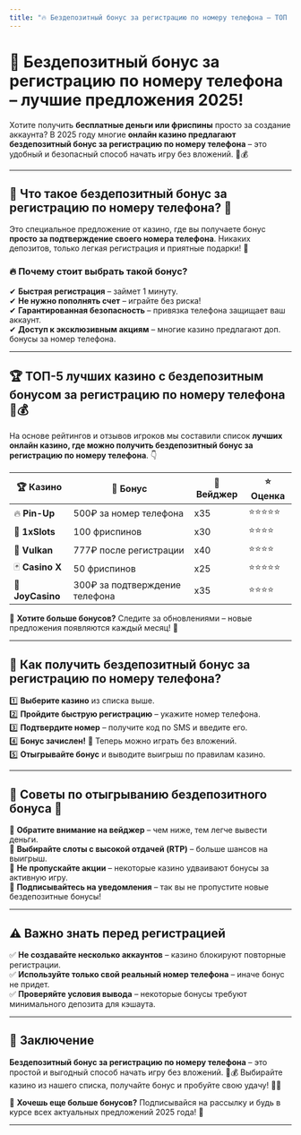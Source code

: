 ```yaml
---
title: "🔥 Бездепозитный бонус за регистрацию по номеру телефона – ТОП казино 2025 🎰"
---
```


# 🎰 **Бездепозитный бонус за регистрацию по номеру телефона – лучшие предложения 2025!**

Хотите получить **бесплатные деньги или фриспины** просто за создание аккаунта? В 2025 году многие **онлайн казино предлагают бездепозитный бонус за регистрацию по номеру телефона** – это удобный и безопасный способ начать игру без вложений. 📱💰

---

## 📢 **Что такое бездепозитный бонус за регистрацию по номеру телефона?** 🎁

Это специальное предложение от казино, где вы получаете бонус **просто за подтверждение своего номера телефона**. Никаких депозитов, только легкая регистрация и приятные подарки! 🎉

### 🔥 **Почему стоит выбрать такой бонус?**
✔ **Быстрая регистрация** – займет 1 минуту.  
✔ **Не нужно пополнять счет** – играйте без риска!  
✔ **Гарантированная безопасность** – привязка телефона защищает ваш аккаунт.  
✔ **Доступ к эксклюзивным акциям** – многие казино предлагают доп. бонусы за номер телефона.  

---

## 🏆 **ТОП-5 лучших казино с бездепозитным бонусом за регистрацию по номеру телефона** 📱💰

На основе рейтингов и отзывов игроков мы составили список **лучших онлайн казино, где можно получить бездепозитный бонус за регистрацию по номеру телефона**. 👇

| 🏆 Казино | 🎁 Бонус | 🔄 Вейджер | ⭐ Оценка |
|---------|--------|----------|---------|
| 🔥 **Pin-Up** | 500₽ за номер телефона | x35 | ⭐⭐⭐⭐⭐ |
| 🎲 **1xSlots** | 100 фриспинов | x30 | ⭐⭐⭐⭐ |
| 🎰 **Vulkan** | 777₽ после регистрации | x40 | ⭐⭐⭐⭐ |
| 🃏 **Casino X** | 50 фриспинов | x25 | ⭐⭐⭐⭐⭐ |
| 💎 **JoyCasino** | 300₽ за подтверждение телефона | x35 | ⭐⭐⭐⭐ |

🔗 **Хотите больше бонусов?** Следите за обновлениями – новые предложения появляются каждый месяц! 🚀

---

## 🔄 **Как получить бездепозитный бонус за регистрацию по номеру телефона?**

1️⃣ **Выберите казино** из списка выше.  
2️⃣ **Пройдите быструю регистрацию** – укажите номер телефона.  
3️⃣ **Подтвердите номер** – получите код по SMS и введите его.  
4️⃣ **Бонус зачислен!** 🎁 Теперь можно играть без вложений.  
5️⃣ **Отыгрывайте бонус** и выводите выигрыш по правилам казино.  

---

## 📌 **Советы по отыгрыванию бездепозитного бонуса** 🎯

🔹 **Обратите внимание на вейджер** – чем ниже, тем легче вывести деньги.  
🔹 **Выбирайте слоты с высокой отдачей (RTP)** – больше шансов на выигрыш.  
🔹 **Не пропускайте акции** – некоторые казино удваивают бонусы за активную игру.  
🔹 **Подписывайтесь на уведомления** – так вы не пропустите новые бездепозитные бонусы!  

---

## ⚠️ **Важно знать перед регистрацией** 

✅ **Не создавайте несколько аккаунтов** – казино блокируют повторные регистрации.  
✅ **Используйте только свой реальный номер телефона** – иначе бонус не придет.  
✅ **Проверяйте условия вывода** – некоторые бонусы требуют минимального депозита для кэшаута.  

---

## 🎯 **Заключение**

**Бездепозитный бонус за регистрацию по номеру телефона** – это простой и выгодный способ начать игру без вложений. 📱💰 Выбирайте казино из нашего списка, получайте бонус и пробуйте свою удачу! 🎰🔥  

🎁 **Хочешь еще больше бонусов?** Подписывайся на рассылку и будь в курсе всех актуальных предложений 2025 года! 🚀  

---
